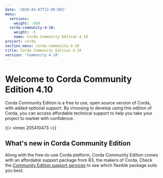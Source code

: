 ```yaml
---
date: '2020-04-07T12:00:00Z'
menu:
  versions:
    weight: -650
  corda-community-4-10:
    weight: -5
    name: Corda Community Edition 4.10
project: corda
section_menu: corda-community-4-10
title: Corda Community Edition 4.10
version: 'Community 4.10'
---
```


# Welcome to Corda Community Edition 4.10

Corda Community Edition is a free to use, open source version of Corda, with added optional support. By choosing to develop using this edition of Corda, you can access affordable technical support to help you take your project to market with confidence.

{{< vimeo 205410473 >}}

## What's new in Corda Community Edition

Along with the free-to-use Corda platform, Corda Community Edition comes with an affordable support package from R3, the makers of Corda. Check the [Community Edition support services](http://r3.com/support) to see which flexible package suits you best.
